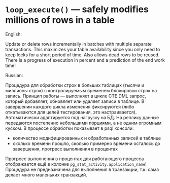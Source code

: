 # `loop_execute()` — safely modifies millions of rows in a table

English:

Update or delete rows incrementally in batches with multiple separate transactions.
This maximizes your table availability since you only need to keep locks for a short period of time. Also allows dead rows to be reused.
There is a progress of execution in percent and a prediction of the end work time!

Russian:

Процедура для обработки строк в больших таблицах (тысячи и миллионы строк) с контролируемым временем блокировки строк на запись.
Принцип работы — выполняет в цикле CTE DML запрос, который добавляет, обновляет или удаляет записи в таблице.
В завершении каждого цикла изменения фиксируются (либо откатываются для целей тестирования, это настраивается).
Автоматически адаптируется под нагрузку на БД. На реплику данные передаются постепенно небольшими порциями, а не одним огромным куском.
В процессе обработки показывает в psql консоли:
   * количество модифицированных и обработанных записей в таблице
   * сколько времени прошло, сколько примерно времени осталось до завершения, прогресс выполнения в процентах

Прогресс выполнения в процентах для работающего процесса отображается ещё в колонке `pg_stat_activity.application_name`!
Процедура не предназначена для выполнения в транзакции, т.к. сама делает много маленьких транзакций.
